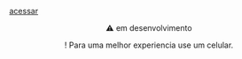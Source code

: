[acessar](https://leoosilvp.github.io/teste-app/)

<p align="center">⚠️ em desenvolvimento</p>

<p align="center">! Para uma melhor experiencia use um celular.</p>

